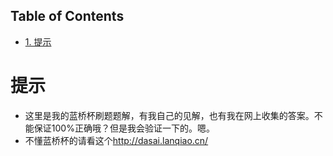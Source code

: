 <div id="table-of-contents">
<h2>Table of Contents</h2>
<div id="text-table-of-contents">
<ul>
<li><a href="#sec-1">1. 提示</a></li>
</ul>
</div>
</div>

# 提示<a id="sec-1" name="sec-1"></a>

-   这里是我的蓝桥杯刷题题解，有我自己的见解，也有我在网上收集的答案。不能保证100%正确哦？但是我会验证一下的。嗯。
-   不懂蓝桥杯的请看这个<http://dasai.lanqiao.cn/>